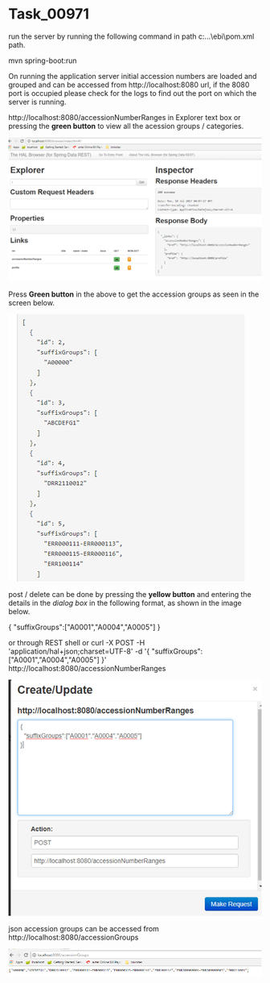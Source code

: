 # Task_00971

run the server by running the following command in path c:\...\ebi\pom.xml path.

mvn spring-boot:run 

On running the application server initial accession numbers are loaded and grouped and can be accessed from http://localhost:8080 url, if the 8080 port is occupied please check for the logs to find out the port on which the server is running.

http://localhost:8080/accessionNumberRanges in Explorer text box or pressing the **green button** to view all the acession groups / categories.

![main_screen](https://github.com/veerarao80/task_00971/blob/master/images/main_screen.png)

Press **Green button** in the above to get the accession groups as seen in the screen below.

![first screen accession Groups](https://github.com/veerarao80/task_00971/blob/master/images/accessionGroups.png)

post / delete can be done by pressing the **yellow button** and entering the details in the *dialog box* in the following format, as shown in the image below.

{
  "suffixGroups":["A0001","A0004","A0005"]
}

or through REST shell or curl -X POST -H 'application/hal+json;charset=UTF-8' -d '{ "suffixGroups":["A0001","A0004","A0005"] }' http://localhost:8080/accessionNumberRanges


![post screen](https://github.com/veerarao80/task_00971/blob/master/images/post_or_delete.png)

json accession groups can be accessed from http://localhost:8080/accessionGroups

![json result for accession groups](https://github.com/veerarao80/task_00971/blob/master/images/accessionGroup_results.png)


